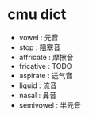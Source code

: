 # cmu dict
- vowel : 元音
- stop : 阻塞音
- affricate : 摩擦音
- fricative : TODO
- aspirate : 送气音
- liquid : 流音
- nasal : 鼻音
- semivowel : 半元音